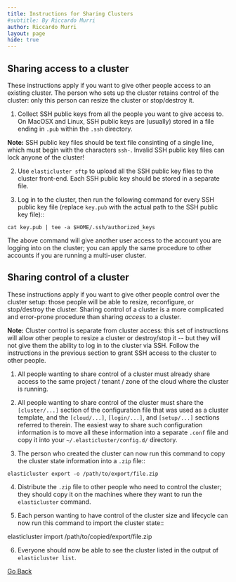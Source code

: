 ```yaml
---
title: Instructions for Sharing Clusters
#subtitle: By Riccardo Murri
author: Riccardo Murri
layout: page
hide: true
---
```


## Sharing access to a cluster

These instructions apply if you want to give other people access to an
existing cluster.  The person who sets up the cluster retains control of
the cluster: only this person can resize the cluster or stop/destroy it.

1. Collect SSH public keys from all the people you want to give access
to.  On MacOSX and Linux, SSH public keys are (usually) stored in a
file ending in `.pub` within the `.ssh` directory.

**Note:** SSH public key files should be text file consinting of a
single line, which must begin with the characters `ssh-`.  Invalid
SSH public key files can lock anyone of the cluster!

2. Use `elasticluster sftp` to upload all the SSH public key files to
the cluster front-end.  Each SSH public key should be stored in a
separate file.

3. Log in to the cluster, then run the following command for every SSH
public key file (replace `key.pub` with the actual path to the SSH
public key file)::

```
cat key.pub | tee -a $HOME/.ssh/authorized_keys
```

The above command will give another user access to the account you
are logging into on the cluster; you can apply the same procedure to
other accounts if you are running a multi-user cluster.


## Sharing control of a cluster

These instructions apply if you want to give other people control over
the cluster setup: those people will be able to resize, reconfigure, or
stop/destroy the cluster.  Sharing control of a cluster is a more
complicated and error-prone procedure than sharing *access* to a
cluster.

**Note:** Cluster control is separate from cluster access: this set of
instructions will allow other people to resize a cluster or destroy/stop
it -- but they will not give them the ability to log in to the cluster
via SSH.  Follow the instructions in the previous section to grant SSH
access to the cluster to other people.

1. All people wanting to share control of a cluster must already share
access to the same project / tenant / zone of the cloud where the
cluster is running.

2. All people wanting to share control of the cluster must share the
`[cluster/...]` section of the configuration file that was used as a
cluster template, and the `[cloud/...]`, `[login/...]`, and
`[setup/...]` sections referred to therein.  The easiest way to share
such configuration information is to move all these information into
a separate `.conf` file and copy it into your
`~/.elasticluster/config.d/` directory.

3. The person who created the cluster can now run this command to copy
the cluster state information into a `.zip` file::

```
elasticluster export -o /path/to/export/file.zip
```

4. Distribute the `.zip` file to other people who need to control the
cluster; they should copy it on the machines where they want to run
the `elasticluster` command.

5. Each person wanting to have control of the cluster size and lifecycle
can now run this command to import the cluster state::

elasticluster import /path/to/copied/export/file.zip

6. Everyone should now be able to see the cluster listed in the output
of `elasticluster list`.


[Go Back](advanced-cluster-setup)

